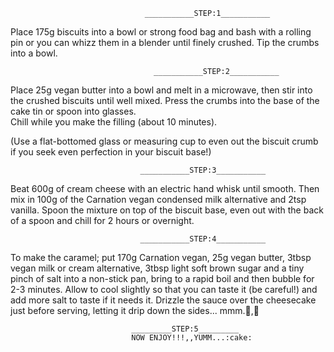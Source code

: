                                   ___________STEP:1___________
Place 175g biscuits into a bowl or strong food bag and bash with a rolling pin or you can whizz them in a blender until finely crushed.
  Tip the crumbs into a bowl.  

                                    ___________STEP:2___________
  Place 25g vegan butter into a bowl and melt in a microwave,  then stir into the crushed biscuits until well mixed. 
   Press the crumbs into the base of the cake tin or spoon into glasses.  
   Chill while you make the filling (about 10 minutes).

(Use a flat-bottomed glass or measuring cup to even out the biscuit crumb if you seek even perfection in your biscuit base!)

                                 ___________STEP:3___________
Beat 600g of cream cheese with an electric hand whisk until smooth.
 Then mix in 100g of the Carnation vegan condensed milk alternative and 2tsp vanilla. 
 Spoon the mixture on top of the biscuit base, even out with the back of a spoon and chill for 2 hours or overnight.

                                 ___________STEP:4___________                       
 To make the caramel; put 170g Carnation vegan, 25g vegan butter, 3tbsp vegan milk or cream alternative, 3tbsp light soft brown sugar and a tiny pinch of salt into a non-stick pan, bring to a rapid boil and then bubble for 2-3 minutes.
   Allow to cool slightly so that you can taste it (be careful!) and add more salt to taste if it needs it.
     Drizzle the sauce over the cheesecake just before serving, letting it drip down the sides... mmm.:cupcake:,:cake:

                               _________STEP:5_________
                               NOW ENJOY!!!,,YUMM...:cake:	